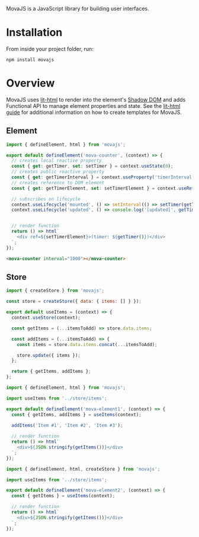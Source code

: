 MovaJS is a JavaScript library for building user interfaces.
# Installation
From inside your project folder, run:
```
npm install movajs
```
# Overview
MovaJS uses [lit-html](https://lit-html.polymer-project.org/) to render into the element's [Shadow DOM](https://developer.mozilla.org/en-US/docs/Web/Web_Components/Using_shadow_DOM) and adds Functional API to manage element properties and state. See the [lit-html guide](https://lit-html.polymer-project.org/guide) for additional information on how to create templates for MovaJS.

## Element
```js
import { defineElement, html } from 'movajs';

export default defineElement('mova-counter', (context) => {
  // creates local reactive property
  const { get: getTimer, set: setTimer } = context.useState(0);
  // creates public reactive property
  const { get: getTimerInterval } = context.useProperty('timerInterval', { type: Number, default: 100 });
  // creates reference to DOM element
  const { get: getTimerElement, set: setTimerElement } = context.useReference(null);

  // subscribes on lifecycle
  context.useLifecycle('mounted', () => setInterval(() => setTimer(getTimer() + 1), getTimerInterval()));
  context.useLifecycle('updated', () => console.log('[updated]', getTimerElement().textContent));


  // render function
  return () => html`
    <div ref=${setTimerElement}>(timer: ${getTimer()})</div>
  `;
});
```

```html
<mova-counter interval="1000"></mova-counter>
```

## Store
```js
import { createStore } from 'movajs';

const store = createStore({ data: { items: [] } });

export default useItems = (context) => {
  context.useStore(context);

  const getItems = (...itemsToAdd) => store.data.items;

  const addItems = (...itemsToAdd) => {
    const items = store.data.items.concat(...itemsToAdd);

    store.update({ items });
  };

  return { getItems, addItems };
};
```

```js
import { defineElement, html } from 'movajs';

import useItems from '../store/items';

export default defineElement('mova-element1', (context) => {
  const { getItems, addItems } = useItems(context);
  
  addItems('Item #1', 'Item #2', 'Item #3');

  // render function
  return () => html`
    <div>${JSON.stringify(getItems())}</div>
  `;
});
```

```js
import { defineElement, html, createStore } from 'movajs';

import useItems from '../store/items';

export default defineElement('mova-element2', (context) => {
  const { getItems } = useItems(context);

  // render function
  return () => html`
    <div>${JSON.stringify(getItems())}</div>
  `;
});
```